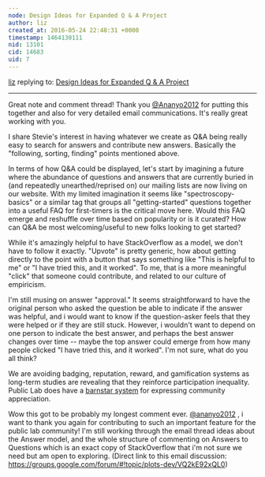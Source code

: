 ```yaml
---
node: Design Ideas for Expanded Q & A Project
author: liz
created_at: 2016-05-24 22:48:31 +0000
timestamp: 1464130111
nid: 13101
cid: 14683
uid: 7
---
```




[liz](../profile/liz) replying to: [Design Ideas for Expanded Q & A Project](../notes/ananyo2012/05-11-2016/design-ideas-for-expanded-q-a-project)

----
Great note and comment thread! 
Thank you [@Ananyo2012](/profile/Ananyo2012) for putting this together and also for very detailed email communications. It's really great working with you. 

I share Stevie's interest in having whatever we create as Q&A being really easy to search for answers and contribute new answers. Basically the "following, sorting, finding" points mentioned above.  

In terms of how Q&A could be displayed, let's start by imagining a future where the abundance of questions and answers that are currently buried in (and repeatedly unearthed/reprised on) our mailing lists are now living on our website. With my limited imagination it seems like "spectroscopy-basics" or a similar tag that groups all "getting-started" questions together into a useful FAQ for first-timers is the critical move here. Would this FAQ emerge and reshuffle over time based on popularity or is it curated? How can Q&A be most welcoming/useful to new folks looking to get started?

While it's amazingly helpful to have StackOverflow as a model, we don't have to follow it exactly. "Upvote" is pretty generic, how about getting directly to the point with a button that says something like "This is helpful to me" or "I have tried this, and it worked". To me, that is a more meaningful "click" that someone could contribute, and related to our culture of empiricism.

I'm still musing on answer "approval." It seems straightforward to have the original person who asked the question be able to indicate if the answer was helpful, and i would want to know if the question-asker feels that they were helped or if they are still stuck. However, i wouldn't want to depend on one person to indicate the best answer, and perhaps the best answer changes over time -- maybe the top answer could emerge from how many people clicked "I have tried this, and it worked". I'm not sure, what do you all think?

We are avoiding badging, reputation, reward, and gamification systems as long-term studies are revealing that they reinforce participation inequality. Public Lab does have a [barnstar system](/wiki/barnstars) for expressing community appreciation.

Wow this got to be probably my longest comment ever. 
[@ananyo2012](/profile/ananyo2012) , i want to thank you again for contributing to such an important feature for the public lab community! I'm still working through the email thread ideas about the Answer model, and the whole structure of commenting on Answers to Questions which is an exact copy of StackOverflow that i'm not sure we need but am open to exploring. (Direct link to this email discussion: https://groups.google.com/forum/#!topic/plots-dev/VQ2kE92xQL0)